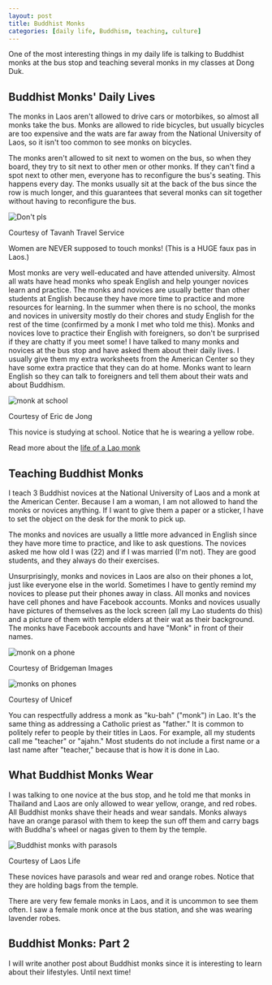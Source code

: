 ```yaml
---
layout: post
title: Buddhist Monks
categories: [daily life, Buddhism, teaching, culture]
---
```


One of the most interesting things in my daily life is talking to Buddhist monks at the bus stop and teaching several monks in my classes at Dong Duk. 

## Buddhist Monks' Daily Lives

The monks in Laos aren't allowed to drive cars or motorbikes, so almost all monks take the bus. Monks are allowed to ride bicycles, but usually bicycles are too expensive and the wats are far away from the National University of Laos, so it isn't too common to see monks on bicycles.

The monks aren't allowed to sit next to women on the bus, so when they board, they try to sit next to other men or other monks. If they can't find a spot next to other men, everyone has to reconfigure the bus's seating. This happens every day. The monks usually sit at the back of the bus since the row is much longer, and this guarantees that several monks can sit together without having to reconfigure the bus. 

![Don't pls](https://explorelao.com/wp-content/uploads/2014/06/171.jpg)

Courtesy of Tavanh Travel Service

Women are NEVER supposed to touch monks! (This is a HUGE faux pas in Laos.)

Most monks are very well-educated and have attended university. Almost all wats have head monks who speak English and help younger novices learn and practice. The monks and novices are usually better than other students at English because they have more time to practice and more resources for learning. In the summer when there is no school, the monks and novices in university mostly do their chores and study English for the rest of the time (confirmed by a monk I met who told me this). Monks and novices love to practice their English with foreigners, so don't be surprised if they are chatty if you meet some! I have talked to many monks and novices at the bus stop and have asked them about their daily lives. I usually give them my extra worksheets from the American Center so they have some extra practice that they can do at home. Monks want to learn English so they can talk to foreigners and tell them about their wats and about Buddhism.

![monk at school](https://www.ericdejong.net/wp-content/uploads/2023/01/IMG_7580-laos-768x512.webp)

Courtesy of Eric de Jong

This novice is studying at school. Notice that he is wearing a yellow robe.

Read more about the [life of a Lao monk](https://www.theguardian.com/travel/gallery/2007/may/11/laos.culturaltrips)

## Teaching Buddhist Monks

I teach 3 Buddhist novices at the National University of Laos and a monk at the American Center. Because I am a woman, I am not allowed to hand the monks or novices anything. If I want to give them a paper or a sticker, I have to set the object on the desk for the monk to pick up. 

The monks and novices are usually a little more advanced in English since they have more time to practice, and like to ask questions. The novices asked me how old I was (22) and if I was married (I'm not). They are good students, and they always do their exercises. 

Unsurprisingly, monks and novices in Laos are also on their phones a lot, just like everyone else in the world. Sometimes I have to gently remind my novices to please put their phones away in class. All monks and novices have cell phones and have Facebook accounts. Monks and novices usually have pictures of themselves as the lock screen (all my Lao students do this) and a picture of them with temple elders at their wat as their background. The monks have Facebook accounts and have "Monk" in front of their names. 

![monk on a phone](https://images-cdn.bridgemanimages.com/api/1.0/image/600wm.XXX.63297950.7055475/5976057.jpg)

Courtesy of Bridgeman Images

![monks on phones](https://www.unicef.org/eap/sites/unicef.org.eap/files/styles/hero_tablet/public/_DSF2993.JPG?itok=3Y7rDlmp)

Courtesy of Unicef

You can respectfully address a monk as "ku-bah" ("monk") in Lao. It's the same thing as addressing a Catholic priest as "father." It is common to politely refer to people by their titles in Laos. For example, all my students call me "teacher" or "ajahn." Most students do not include a first name or a last name after "teacher," because that is how it is done in Lao.

## What Buddhist Monks Wear

I was talking to one novice at the bus stop, and he told me that monks in Thailand and Laos are only allowed to wear yellow, orange, and red robes. All Buddhist monks shave their heads and wear sandals. Monks always have an orange parasol with them to keep the sun off them and carry bags with Buddha's wheel or nagas given to them by the temple. 

![Buddhist monks with parasols](https://www.laoslife.info/wp-content/uploads/2021/02/Buddhist-monks-in-Luang-Prabang-in-Laos.jpg)

Courtesy of Laos Life

These novices have parasols and wear red and orange robes. Notice that they are holding bags from the temple. 

There are very few female monks in Laos, and it is uncommon to see them often. I saw a female monk once at the bus station, and she was wearing lavender robes. 

## Buddhist Monks: Part 2

I will write another post about Buddhist monks since it is interesting to learn about their lifestyles. Until next time!

<!-- Hello and welcome. The only purpose of this post is to greet you when your site comes alive for the first time.  
This post will demonstrate some of the more common content & elements found in posts.  
Feel free to delete this post when you are ready to publish your first post.  

Lorem ipsum dolor sit amet, consectetur adipiscing elit. Fusce bibendum neque eget nunc mattis eu sollicitudin enim tincidunt. Vestibulum lacus tortor, ultricies id dignissim ac, bibendum in velit.

## Some great heading (h2)

Proin convallis mi ac felis pharetra aliquam. Curabitur dignissim accumsan rutrum. In arcu magna, aliquet vel pretium et, molestie et arcu.


Mauris lobortis nulla et felis ullamcorper bibendum. Phasellus et hendrerit mauris. Proin eget nibh a massa vestibulum pretium. Suspendisse eu nisl a ante aliquet bibendum quis a nunc. Praesent varius interdum vehicula. Aenean risus libero, placerat at vestibulum eget, ultricies eu enim. Praesent nulla tortor, malesuada adipiscing adipiscing sollicitudin, adipiscing eget est.

## Another great heading (h2)

Lorem ipsum dolor sit amet, consectetur adipiscing elit. Fusce bibendum neque eget nunc mattis eu sollicitudin enim tincidunt. Vestibulum lacus tortor, ultricies id dignissim ac, bibendum in velit.

### Some great subheading (h3)

Proin convallis mi ac felis pharetra aliquam. Curabitur dignissim accumsan rutrum. In arcu magna, aliquet vel pretium et, molestie et arcu. Mauris lobortis nulla et felis ullamcorper bibendum.

Phasellus et hendrerit mauris. Proin eget nibh a massa vestibulum pretium. Suspendisse eu nisl a ante aliquet bibendum quis a nunc.

### Some great subheading (h3)

Praesent varius interdum vehicula. Aenean risus libero, placerat at vestibulum eget, ultricies eu enim. Praesent nulla tortor, malesuada adipiscing adipiscing sollicitudin, adipiscing eget est.

> This quote will *change* your life. It will reveal the <i>secrets</i> of the universe, and all the wonders of humanity. Don't <em>misuse</em> it.

Lorem ipsum dolor sit amet, consectetur adipiscing elit. Fusce bibendum neque eget nunc mattis eu sollicitudin enim tincidunt.

### Some great subheading (h3)

Vestibulum lacus tortor, ultricies id dignissim ac, bibendum in velit. Proin convallis mi ac felis pharetra aliquam. Curabitur dignissim accumsan rutrum.

In arcu magna, aliquet vel pretium et, molestie et arcu. Mauris lobortis nulla et felis ullamcorper bibendum. Phasellus et hendrerit mauris.

#### You might want a sub-subheading (h4)

In arcu magna, aliquet vel pretium et, molestie et arcu. Mauris lobortis nulla et felis ullamcorper bibendum. Phasellus et hendrerit mauris.

In arcu magna, aliquet vel pretium et, molestie et arcu. Mauris lobortis nulla et felis ullamcorper bibendum. Phasellus et hendrerit mauris.

#### But it's probably overkill (h4)

In arcu magna, aliquet vel pretium et, molestie et arcu. Mauris lobortis nulla et felis ullamcorper bibendum. Phasellus et hendrerit mauris.

##### Could be a smaller sub-heading, `pacman` (h5)

In arcu magna, aliquet vel pretium et, molestie et arcu. Mauris lobortis nulla et felis ullamcorper bibendum. Phasellus et hendrerit mauris.

###### Small yet significant sub-heading  (h6)

In arcu magna, aliquet vel pretium et, molestie et arcu. Mauris lobortis nulla et felis ullamcorper bibendum. Phasellus et hendrerit mauris.

### Highlight the code please!!

{% highlight c %}
float Q_rsqrt( float number )
{
	long i;
	float x2, y;
	const float threehalfs = 1.5F;

	x2 = number * 0.5F;
	y  = number;
	i  = * ( long * ) &y;                       // evil floating point bit level hacking
	i  = 0x5f3759df - ( i >> 1 );               // what the fuck? 
	y  = * ( float * ) &i;
	y  = y * ( threehalfs - ( x2 * y * y ) );   // 1st iteration
//	y  = y * ( threehalfs - ( x2 * y * y ) );   // 2nd iteration, this can be removed

	return y;
}
{% endhighlight %}

### Oh hai, an unordered list!!

In arcu magna, aliquet vel pretium et, molestie et arcu. Mauris lobortis nulla et felis ullamcorper bibendum. Phasellus et hendrerit mauris.

- First item, yo
- Second item, dawg
- Third item, what what?!
- Fourth item, fo sheezy my neezy

### Oh hai, an ordered list!!

In arcu magna, aliquet vel pretium et, molestie et arcu. Mauris lobortis nulla et felis ullamcorper bibendum. Phasellus et hendrerit mauris.

1. First item, yo
2. Second item, dawg
3. Third item, what what?!
4. Fourth item, fo sheezy my neezy

## Headings are cool! (h2)

Proin eget nibh a massa vestibulum pretium. Suspendisse eu nisl a ante aliquet bibendum quis a nunc. Praesent varius interdum vehicula. Aenean risus libero, placerat at vestibulum eget, ultricies eu enim. Praesent nulla tortor, malesuada adipiscing adipiscing sollicitudin, adipiscing eget est.

Praesent nulla tortor, malesuada adipiscing adipiscing sollicitudin, adipiscing eget est.

Proin eget nibh a massa vestibulum pretium. Suspendisse eu nisl a ante aliquet bibendum quis a nunc.

### Tables

Title 1               | Title 2               | Title 3               | Title 4
--------------------- | --------------------- | --------------------- | ---------------------
lorem                 | lorem ipsum           | lorem ipsum dolor     | lorem ipsum dolor sit
lorem ipsum dolor sit | lorem ipsum dolor sit | lorem ipsum dolor sit | lorem ipsum dolor sit
lorem ipsum dolor sit | lorem ipsum dolor sit | lorem ipsum dolor sit | lorem ipsum dolor sit
lorem ipsum dolor sit | lorem ipsum dolor sit | lorem ipsum dolor sit | lorem ipsum dolor sit

Title 1 | Title 2 | Title 3 | Title 4
--- | --- | --- | ---
lorem | lorem ipsum | lorem ipsum dolor | lorem ipsum dolor sit
lorem ipsum dolor sit amet | lorem ipsum dolor sit amet consectetur | lorem ipsum dolor sit amet | lorem ipsum dolor sit
lorem ipsum dolor | lorem ipsum | lorem | lorem ipsum
lorem ipsum dolor | lorem ipsum dolor sit | lorem ipsum dolor sit amet | lorem ipsum dolor sit amet consectetur -->
